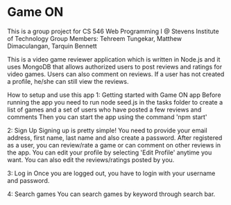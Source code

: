 # Game ON

This is a group project for CS 546 Web Programming I @ Stevens Institute of Technology
Group Members: Tehreem Tungekar, Matthew Dimaculangan, Tarquin Bennett

This is a video game reviewer application which is written in Node.js and it uses MongoDB that allows authorized users to post reviews and ratings for video games.
Users can also comment on reviews. If a user has not created a profile, he/she can still view the reviews.

How to setup and use this app
1: Getting started with Game ON app
Before running the app you need to run node seed.js in the tasks folder to create a list of games and a set of users who have posted a few reviews and comments
Then you can start the app using the command 'npm start'

2: Sign Up
Signing up is pretty simple!
You need to provide your email address, first name, last name and also create a password.
After registered as a user, you can review/rate a game or can comment on other reviews in the app.
You can edit your profile by selecting 'Edit Profile' anytime you want.
You can also edit the reviews/ratings posted by you.

3: Log in
Once you are logged out, you have to login with your username and password.

4: Search games
You can search games by keyword through search bar.
